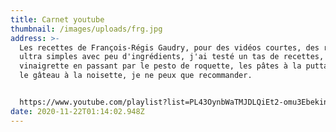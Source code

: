 ```yaml
---
title: Carnet youtube
thumbnail: /images/uploads/frg.jpg
address: >-
  Les recettes de François-Régis Gaudry, pour des vidéos courtes, des recettes
  ultra simples avec peu d'ingrédients, j'ai testé un tas de recettes, de la
  vinaigrette en passant par le pesto de roquette, les pâtes à la puttanesca ou
  le gâteau à la noisette, je ne peux que recommander.


  https://www.youtube.com/playlist?list=PL43OynbWaTMJDLQiEt2-omu3EbekinzcD
date: 2020-11-22T01:14:02.948Z
---
```


